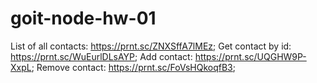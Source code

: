 # goit-node-hw-01

List of all contacts: https://prnt.sc/ZNXSffA7lMEz;
Get contact by id: https://prnt.sc/WuEurlDLsAYP;
Add contact: https://prnt.sc/UQGHW9P-XxpL;
Remove contact: https://prnt.sc/FoVsHQkoqfB3;